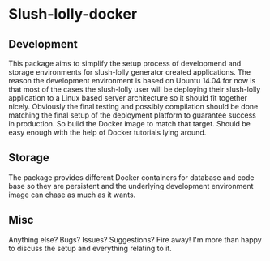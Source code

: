 # Slush-lolly-docker
## Development 
This package aims to simplify the setup process of developmend and storage environments for slush-lolly generator created applications. The reason the development environment is based on Ubuntu 14.04 for now is that most of the cases the slush-lolly user will be deploying their slush-lolly application to a Linux based server architecture so it should fit together nicely. Obviously the final testing and possibly compilation should be done matching the final setup of the deployment platform to guarantee success in production. So build the Docker image to match that target. Should be easy enough with the help of Docker tutorials lying around.

## Storage
The package provides different Docker containers for database and code base so they are persistent and the underlying development environment image can chase as much as it wants. 

## Misc
Anything else? Bugs? Issues? Suggestions? Fire away! I'm more than happy to discuss the setup and everything relating to it.

